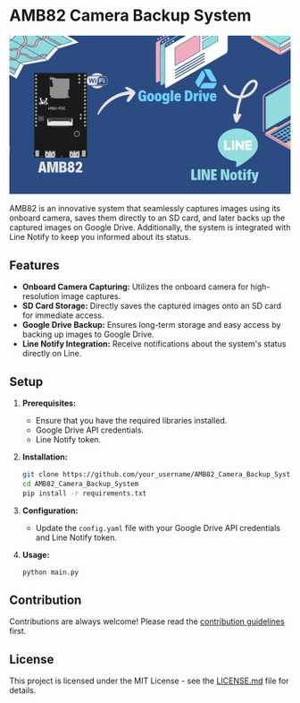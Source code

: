 # AMB82 Camera Backup System

![AMB82 System Logo](logo.png)

AMB82 is an innovative system that seamlessly captures images using its onboard camera, saves them directly to an SD card, and later backs up the captured images on Google Drive. Additionally, the system is integrated with Line Notify to keep you informed about its status.

 

## Features

 

- **Onboard Camera Capturing:** Utilizes the onboard camera for high-resolution image captures.
- **SD Card Storage:** Directly saves the captured images onto an SD card for immediate access.
- **Google Drive Backup:** Ensures long-term storage and easy access by backing up images to Google Drive.
- **Line Notify Integration:** Receive notifications about the system's status directly on Line.

 

## Setup

 

1. **Prerequisites:**
   - Ensure that you have the required libraries installed.
   - Google Drive API credentials.
   - Line Notify token.

 

2. **Installation:**
   ```bash
   git clone https://github.com/your_username/AMB82_Camera_Backup_System.git
   cd AMB82_Camera_Backup_System
   pip install -r requirements.txt
   ```

 

3. **Configuration:**
   - Update the `config.yaml` file with your Google Drive API credentials and Line Notify token.

 

4. **Usage:**
   ```bash
   python main.py
   ```

 

## Contribution

 

Contributions are always welcome! Please read the [contribution guidelines](CONTRIBUTING.md) first.

 

## License

 

This project is licensed under the MIT License - see the [LICENSE.md](LICENSE.md) file for details.

 
